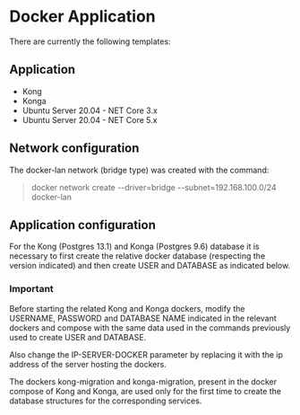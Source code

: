 # Docker Application
There are currently the following templates:

## Application
- Kong
- Konga
- Ubuntu Server 20.04 - NET Core 3.x
- Ubuntu Server 20.04 - NET Core 5.x

## Network configuration
The docker-lan network (bridge type) was created with the command: 

> docker network create --driver=bridge --subnet=192.168.100.0/24 docker-lan

## Application configuration
For the Kong (Postgres 13.1) and Konga (Postgres 9.6) database it is necessary to first create the relative docker database (respecting the version indicated) and then create USER and DATABASE as indicated below. 

### Important
Before starting the related Kong and Konga dockers, modify the USERNAME, PASSWORD and DATABASE NAME indicated in the relevant dockers and compose with the same data used in the commands previously used to create USER and DATABASE. 

Also change the IP-SERVER-DOCKER parameter by replacing it with the ip address of the server hosting the dockers. 

The dockers kong-migration and konga-migration, present in the docker compose of Kong and Konga, are used only for the first time to create the database structures for the corresponding services.